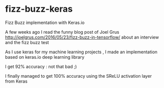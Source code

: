 # fizz-buzz-keras

Fizz Buzz implementation with Keras.io 

A few weeks ago I read the funny blog post of Joel Grus http://joelgrus.com/2016/05/23/fizz-buzz-in-tensorflow/ about an interview and the fizz buzz test

As I use keras for my machine learning projects , I made an implementation based on keras.io deep learning library 

I get 92% accuracy : not that bad ;)

I finally managed to get 100% accuracy using the SReLU activation layer from Keras 